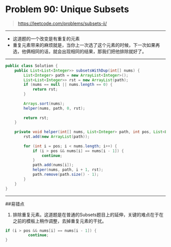 # Problem 90: Unique Subsets 


> https://leetcode.com/problems/subsets-ii/

--------------

* 这道题的一个改变是有重复的元素
* 重复元素带来的麻烦就是，当你上一次选了这个元素的时候，下一次如果再选，他俩相同的话，就会出现相同的结果，那我们把他排除就好了。

-----------------------
```java
public class Solution {
    public List<List<Integer>> subsetsWithDup(int[] nums) {
        List<Integer> path = new ArrayList<Integer>();
        List<List<Integer>> rst = new ArrayList(path);
        if (nums == null || nums.length == 0) {
            return rst;
        }
        
        Arrays.sort(nums);
        helper(nums, path, 0, rst);
        
        return rst;
    }
    
    private void helper(int[] nums, List<Integer> path, int pos, List<List<Integer>> rst) {
        rst.add(new ArrayList(path));
        
        for (int i = pos; i < nums.length; i++) {
            if (i > pos && nums[i] == nums[i - 1]) {
                continue;
            }  
            path.add(nums[i]);
            helper(nums, path, i + 1, rst);
            path.remove(path.size() - 1);
        }
    }
}
```
----------------------
##易错点
1. 排除重复元素。这道题是在普通的Subsets题目上的延伸，关键的难点在于在之前的模板上稍作调整，去掉重复元素的干扰。
```java 
if (i > pos && nums[i] == nums[i - 1]) {
          continue;
}  
```
